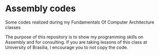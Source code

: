 # Assembly codes

Some codes realized during my Fundamentals Of Computer Architecture classes

The purpose of this repository is to show my programming skills on Assembly and for consulting. If you are taking lessons of this class at University of Brasilia, I encourage you to not copy the code.
